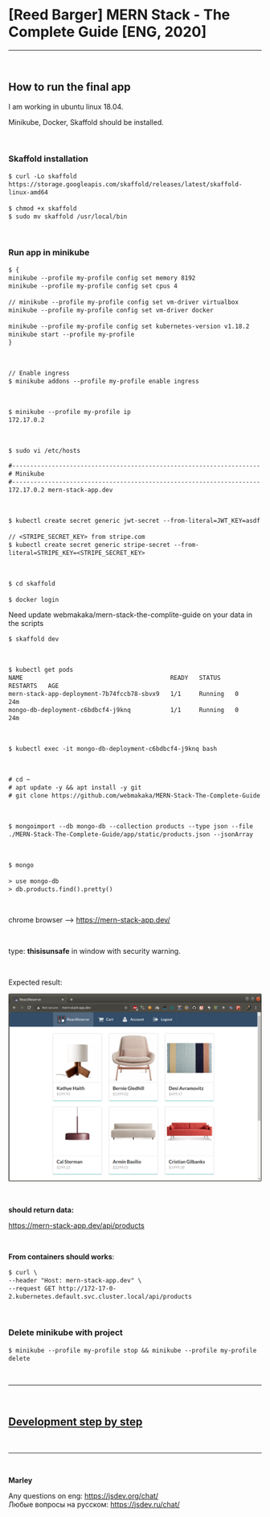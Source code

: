# [Reed Barger] MERN Stack - The Complete Guide [ENG, 2020]

<hr/>

<br/>

## How to run the final app

I am working in ubuntu linux 18.04.

Minikube, Docker, Skaffold should be installed.

<br/>

### Skaffold installation

    $ curl -Lo skaffold https://storage.googleapis.com/skaffold/releases/latest/skaffold-linux-amd64

    $ chmod +x skaffold
    $ sudo mv skaffold /usr/local/bin

<br/>

### Run app in minikube

```
$ {
minikube --profile my-profile config set memory 8192
minikube --profile my-profile config set cpus 4

// minikube --profile my-profile config set vm-driver virtualbox
minikube --profile my-profile config set vm-driver docker

minikube --profile my-profile config set kubernetes-version v1.18.2
minikube start --profile my-profile
}
```

<br/>

    // Enable ingress
    $ minikube addons --profile my-profile enable ingress

<br/>

    $ minikube --profile my-profile ip
    172.17.0.2

<br/>

    $ sudo vi /etc/hosts

```
#---------------------------------------------------------------------
# Minikube
#---------------------------------------------------------------------
172.17.0.2 mern-stack-app.dev
```

<br/>

    $ kubectl create secret generic jwt-secret --from-literal=JWT_KEY=asdf

    // <STRIPE_SECRET_KEY> from stripe.com
    $ kubectl create secret generic stripe-secret --from-literal=STRIPE_KEY=<STRIPE_SECRET_KEY>

<br/>

    $ cd skaffold

    $ docker login

Need update webmakaka/mern-stack-the-complite-guide on your data in the scripts

    $ skaffold dev

<br/>

    $ kubectl get pods
    NAME                                         READY   STATUS    RESTARTS   AGE
    mern-stack-app-deployment-7b74fccb78-sbvx9   1/1     Running   0          24m
    mongo-db-deployment-c6bdbcf4-j9knq           1/1     Running   0          24m

<br/>

    $ kubectl exec -it mongo-db-deployment-c6bdbcf4-j9knq bash

<br/>

    # cd ~
    # apt update -y && apt install -y git
    # git clone https://github.com/webmakaka/MERN-Stack-The-Complete-Guide

<br/>

    $ mongoimport --db mongo-db --collection products --type json --file ./MERN-Stack-The-Complete-Guide/app/static/products.json --jsonArray

<br/>

    $ mongo

    > use mongo-db
    > db.products.find().pretty()

<br/>

chrome browser --> https://mern-stack-app.dev/

<br/>

type: **thisisunsafe** in window with security warning.

<br/>

Expected result:

![Application](/img/pic-final-01.png?raw=true)

<br/>

**should return data:**

https://mern-stack-app.dev/api/products

<br/>

**From containers should works**:

    $ curl \
    --header "Host: mern-stack-app.dev" \
    --request GET http://172-17-0-2.kubernetes.default.svc.cluster.local/api/products

<br/>

### Delete minikube with project

    $ minikube --profile my-profile stop && minikube --profile my-profile delete

<br/>

<hr/>

<br/>

## [Development step by step](./Development.md)

<br/>

---

<br/>

**Marley**

Any questions on eng: https://jsdev.org/chat/  
Любые вопросы на русском: https://jsdev.ru/chat/
